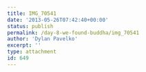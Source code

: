 ```yaml
---
title: IMG_70541
date: '2013-05-26T07:42:40+00:00'
status: publish
permalink: /day-8-we-found-buddha/img_70541
author: 'Dylan Pavelko'
excerpt: ''
type: attachment
id: 649
---
```

<!DOCTYPE html PUBLIC "-//W3C//DTD HTML 4.0 Transitional//EN" "http://www.w3.org/TR/REC-html40/loose.dtd">
<?xml encoding="UTF-8">
